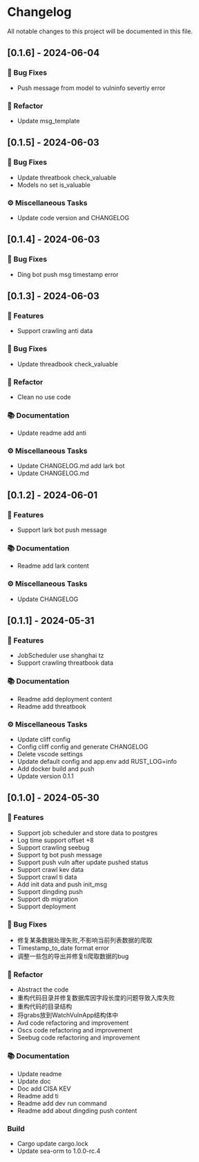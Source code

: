 # Changelog

All notable changes to this project will be documented in this file.

## [0.1.6] - 2024-06-04

### 🐛 Bug Fixes

- Push message from model to vulninfo severtiy error

### 🚜 Refactor

- Update msg_template

## [0.1.5] - 2024-06-03

### 🐛 Bug Fixes

- Update threatbook check_valuable
- Models no set is_valuable

### ⚙️ Miscellaneous Tasks

- Update code version and CHANGELOG

## [0.1.4] - 2024-06-03

### 🐛 Bug Fixes

- Ding bot push msg timestamp error

## [0.1.3] - 2024-06-03

### 🚀 Features

- Support crawling anti data

### 🐛 Bug Fixes

- Update threadbook check_valuable

### 🚜 Refactor

- Clean no use code

### 📚 Documentation

- Update readme add anti

### ⚙️ Miscellaneous Tasks

- Update CHANGELOG.md add lark bot
- Update CHANGELOG.md

## [0.1.2] - 2024-06-01

### 🚀 Features

- Support lark bot push message

### 📚 Documentation

- Readme add lark content

### ⚙️ Miscellaneous Tasks

- Update CHANGELOG

## [0.1.1] - 2024-05-31

### 🚀 Features

- JobScheduler use shanghai tz
- Support crawling threatbook data

### 📚 Documentation

- Readme add deployment content
- Readme add threatbook

### ⚙️ Miscellaneous Tasks

- Update cliff config
- Config cliff config and generate CHANGELOG
- Delete vscode settings
- Update default config and app.env add RUST_LOG=info
- Add docker build and push
- Update version 0.1.1

## [0.1.0] - 2024-05-30

### 🚀 Features

- Support job scheduler and store data to postgres
- Log time support offset +8
- Support crawling seebug
- Support tg bot push message
- Support push vuln after update pushed status
- Support crawl kev data
- Support crawl ti data
- Add init data and push init_msg
- Support dingding push
- Support db migration
- Support deployment

### 🐛 Bug Fixes

- 修复某条数据处理失败,不影响当前列表数据的爬取
- Timestamp_to_date format error
- 调整一些包的导出并修复ti爬取数据的bug

### 🚜 Refactor

- Abstract the code
- 重构代码目录并修复数据库因字段长度的问题导致入库失败
- 重构代码的目录结构
- 将grabs放到WatchVulnApp结构体中
- Avd code refactoring and improvement
- Oscs code refactoring and improvement
- Seebug code refactoring and improvement

### 📚 Documentation

- Update readme
- Update doc
- Doc add CISA KEV
- Readme add ti
- Readme add dev run command
- Readme add about dingding push content

### Build

- Cargo update cargo.lock
- Update sea-orm to 1.0.0-rc.4

<!-- generated by git-cliff -->
